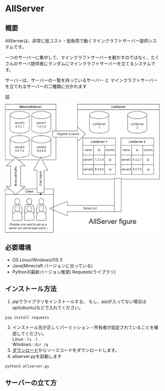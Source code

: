 # AllServer
## 概要
AllServerは、非常に低コスト・低負荷で動くマインクラフトサーバー提供システムです。

一つのサーバーに集中して、マインクラフトサーバーを動かすのではなく、たくさんのサーバ提供者にランダムにマインクラフトサーバーを立てるシステムです。

サーバーは、サーバーの一覧を持っているサーバー と マインクラフトサーバーを立てれるサーバーの二種類に分かれます

図

![](./figure.drawio.png)
## 必要環境
- OS Linux/Windows/OS X
- Java(Minecraft バージョンに合っている)
- Python3(最新バージョン推奨)
Requests(ライブラリ)

## インストール方法
1. pipでライブラリをインストールする。
もし、pipが入ってない場合はapt(ubuntu)などで入れてください。
```
pip install requests
```
2. インストール先が正しくパーミッション・所有者が設定されていることを確認してください。<br/>
Linux : `ls -l`<br/>
Windows : `dir /q`
3. <a href="https://github.com/stsaria/allserver/archive/refs/heads/main.zip">ダウンロード</a>からソースコードをダウンロードします。
4. allserver.pyを起動します<br/>
```
python3 allserver.py
```
## サーバーの立て方
